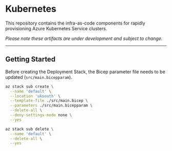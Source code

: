 # Kubernetes

This repository contains the infra-as-code components for rapidly provisioning Azure Kubernetes Service clusters.

_Please note these artifacts are under development and subject to change._

---

## Getting Started

Before creating the Deployment Stack, the Bicep parameter file needs to be updated (`src/main.bicepparam`).

```bash
az stack sub create \
  --name 'default' \
  --location 'uksouth' \
  --template-file ./src/main.bicep \
  --parameters ./src/main.bicepparam \
  --delete-all \
  --deny-settings-mode none \
  --yes
```

```bash
az stack sub delete \
  --name 'default' \
  --delete-all \
  --yes
```
